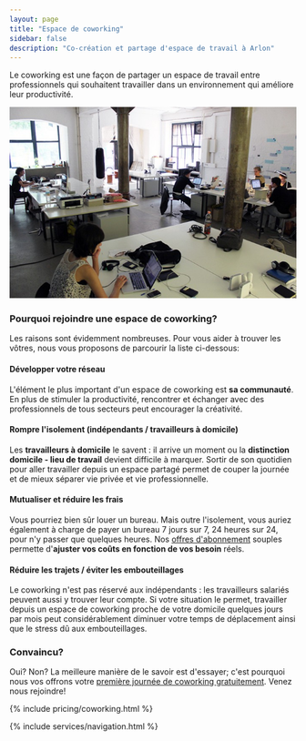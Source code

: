 ```yaml
---
layout: page
title: "Espace de coworking"
sidebar: false
description: "Co-création et partage d'espace de travail à Arlon"
---
```


<p class="lead">Le coworking est une façon de partager un espace de travail entre professionnels qui souhaitent travailler dans un environnement qui améliore leur productivité.</p>
<img class="img-responsive" src="/images/coworking_space_berlin_677.jpg" alt="Espace de coworking">

### Pourquoi rejoindre une espace de coworking?

Les raisons sont évidemment nombreuses. Pour vous aider à trouver les vôtres, nous vous proposons de parcourir la liste ci-dessous:

#### Développer votre réseau

L'élément le plus important d'un espace de coworking est __sa communauté__. En plus de stimuler la productivité, rencontrer et échanger avec des professionnels de tous secteurs peut encourager la créativité.

#### Rompre l'isolement (indépendants / travailleurs à domicile)

Les __travailleurs à domicile__ le savent : il arrive un moment ou la __distinction domicile - lieu de travail__ devient difficile à marquer. Sortir de son quotidien pour aller travailler depuis un espace partagé permet de couper la journée et de mieux séparer vie privée et vie professionnelle.

#### Mutualiser et réduire les frais

Vous pourriez bien sûr louer un bureau. Mais outre l'isolement, vous auriez également à charge de payer un bureau 7 jours sur 7, 24 heures sur 24, pour n'y passer que quelques heures. Nos [offres d'abonnement](/tarifs) souples permette d'__ajuster vos coûts en fonction de vos besoin__ réels.

#### Réduire les trajets / éviter les embouteillages

Le coworking n'est pas réservé aux indépendants : les travailleurs salariés peuvent aussi y trouver leur compte. Si votre situation le permet, travailler depuis un espace de coworking proche de votre domicile quelques jours par mois peut considérablement diminuer votre temps de déplacement ainsi que le stress dû aux embouteillages.

### Convaincu?

Oui? Non? La meilleure manière de le savoir est d'essayer; c'est pourquoi nous vos offrons votre [première journée de coworking gratuitement](/tarifs/essai-gratuit/). Venez nous rejoindre!

{% include pricing/coworking.html %}

{% include services/navigation.html %}
